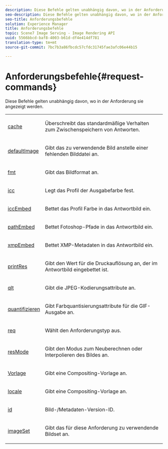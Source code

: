 ```yaml
---
description: Diese Befehle gelten unabhängig davon, wo in der Anforderung sie angezeigt werden.
seo-description: Diese Befehle gelten unabhängig davon, wo in der Anforderung sie angezeigt werden.
seo-title: Anforderungsbefehle
solution: Experience Manager
title: Anforderungsbefehle
topic: Scene7 Image Serving - Image Rendering API
uuid: 5566bbcd-baf8-4003-b61d-df4e414df781
translation-type: tm+mt
source-git-commit: 7bc7b3a86fbcdc57cfdc31745fae3afc06e44b15

---
```



# Anforderungsbefehle{#request-commands}

Diese Befehle gelten unabhängig davon, wo in der Anforderung sie angezeigt werden.

<table id="simpletable_3F7C17FB9E374EFDAD01EB24F57EC367"> 
 <tr class="strow"> 
  <td class="stentry"> <p> <a href="../../../../../../is-api/http-ref/image-serving-api-ref/c-http-protocol-reference/c-command-reference/r-is-http-cache.md#reference-168189bee4ce4d1189d427891f22be2e" type="reference" format="dita" scope="local"> cache</a> </p></td> 
  <td class="stentry"> <p>Überschreibt das standardmäßige Verhalten zum Zwischenspeichern von Antworten. </p></td> 
 </tr> 
 <tr class="strow"> 
  <td class="stentry"> <p> <a href="../../../../../../is-api/http-ref/image-serving-api-ref/c-http-protocol-reference/c-command-reference/r-is-http-defaultimage.md#reference-209aa6ce830f490483412eb26af67fd2" type="reference" format="dita" scope="local"> defaultImage</a> </p></td> 
  <td class="stentry"> <p>Gibt das zu verwendende Bild anstelle einer fehlenden Bilddatei an. </p></td> 
 </tr> 
 <tr class="strow"> 
  <td class="stentry"> <p> <a href="../../../../../../is-api/http-ref/image-serving-api-ref/c-http-protocol-reference/c-command-reference/r-is-http-fmt.md#reference-cdf10043423b45ba9fe15157fb3ae37a" type="reference" format="dita" scope="local"> fmt</a> </p></td> 
  <td class="stentry"> <p>Gibt das Bildformat an. </p></td> 
 </tr> 
 <tr class="strow"> 
  <td class="stentry"> <p><a href="../../../../../../is-api/http-ref/image-serving-api-ref/c-http-protocol-reference/c-command-reference/r-icc.md#reference-182b5679e21e4df3b4d330535a5a7517" type="reference" format="dita" scope="local"> icc</a> </p></td> 
  <td class="stentry"> <p>Legt das Profil der Ausgabefarbe fest. </p></td> 
 </tr> 
 <tr class="strow"> 
  <td class="stentry"> <p> <a href="../../../../../../is-api/http-ref/image-serving-api-ref/c-http-protocol-reference/c-command-reference/r-iccembed.md#reference-e3b774fb322046a2a6dde3a7bab5583e" type="reference" format="dita" scope="local"> iccEmbed</a> </p> </td> 
  <td class="stentry"> <p>Bettet das Profil Farbe in das Antwortbild ein. </p></td> 
 </tr> 
 <tr class="strow"> 
  <td class="stentry"> <p> <a href="../../../../../../is-api/http-ref/image-serving-api-ref/c-http-protocol-reference/c-command-reference/r-pathembed.md#reference-9ccf0771d6634cf68c1c9c33cd428301" type="reference" format="dita" scope="local"> pathEmbed</a> </p></td> 
  <td class="stentry"> <p>Bettet Fotoshop-Pfade in das Antwortbild ein. </p></td> 
 </tr> 
 <tr class="strow"> 
  <td class="stentry"> <p> <a href="../../../../../../is-api/http-ref/image-serving-api-ref/c-http-protocol-reference/c-command-reference/r-xmpembed.md#reference-46ecf40a40a0442fa62de3a85dcb03e8" type="reference" format="dita" scope="local"> xmpEmbed</a> </p></td> 
  <td class="stentry"> <p>Bettet XMP-Metadaten in das Antwortbild ein. </p></td> 
 </tr> 
 <tr class="strow"> 
  <td class="stentry"> <p><a href="../../../../../../is-api/http-ref/image-serving-api-ref/c-http-protocol-reference/c-command-reference/r-printres.md#reference-84f52afff4704c4b9d58e4bbbaea1491" type="reference" format="dita" scope="local"> printRes</a> </p> </td> 
  <td class="stentry"> <p>Gibt den Wert für die Druckauflösung an, der im Antwortbild eingebettet ist. </p></td> 
 </tr> 
 <tr class="strow"> 
  <td class="stentry"> <p> <a href="../../../../../../is-api/http-ref/image-serving-api-ref/c-http-protocol-reference/c-command-reference/r-is-http-qlt.md#reference-f69ed0758c784b0385d979820546d352" type="reference" format="dita" scope="local"> qlt</a> </p></td> 
  <td class="stentry"> <p>Gibt die JPEG-Kodierungsattribute an. </p></td> 
 </tr> 
 <tr class="strow"> 
  <td class="stentry"> <p> <a href="../../../../../../is-api/http-ref/image-serving-api-ref/c-http-protocol-reference/c-command-reference/r-is-http-quantize.md#reference-b8069670fa474e4799ac29f0d693ca38" type="reference" format="dita" scope="local"> quantifizieren</a> </p> </td> 
  <td class="stentry"> <p>Gibt Farbquantisierungsattribute für die GIF-Ausgabe an. </p></td> 
 </tr> 
 <tr class="strow"> 
  <td class="stentry"> <p> <a href="../../../../../../is-api/http-ref/image-serving-api-ref/c-http-protocol-reference/c-command-reference/r-req/r-req.md#reference-907cdb4a97034db7ad94695f25552e76" type="reference" format="dita" scope="local"> req</a> </p></td> 
  <td class="stentry"> <p>Wählt den Anforderungstyp aus. </p></td> 
 </tr> 
 <tr class="strow"> 
  <td class="stentry"> <p> <a href="../../../../../../is-api/http-ref/image-serving-api-ref/c-http-protocol-reference/c-command-reference/r-is-http-resmode.md#reference-29a398cc59dc4caf9acd5f69c9ba9715" type="reference" format="dita" scope="local"> resMode</a> </p></td> 
  <td class="stentry"> <p>Gibt den Modus zum Neuberechnen oder Interpolieren des Bildes an. </p></td> 
 </tr> 
 <tr class="strow"> 
  <td class="stentry"> <p> <a href="../../../../../../is-api/http-ref/image-serving-api-ref/c-http-protocol-reference/c-command-reference/r-template.md#reference-3beccaa462a64bf0ba867e5c8fd0bd14" type="reference" format="dita" scope="local"> Vorlage</a> </p> </td> 
  <td class="stentry"> <p>Gibt eine Compositing-Vorlage an. </p></td> 
 </tr> 
 <tr class="strow"> 
  <td class="stentry"> <p> <a href="../../../../../../is-api/http-ref/image-serving-api-ref/c-http-protocol-reference/c-command-reference/r-locale.md#reference-8a846b2fbc004a12821b956ed3b25cfb" type="reference" format="dita" scope="local"> locale</a> </p></td> 
  <td class="stentry"> <p>Gibt eine Compositing-Vorlage an. </p></td> 
 </tr> 
 <tr class="strow"> 
  <td class="stentry"> <p> <a href="../../../../../../is-api/http-ref/image-serving-api-ref/c-http-protocol-reference/c-command-reference/r-id.md#reference-60661184deb3420998779724244fcfa0" type="reference" format="dita" scope="local"> id</a> </p> </td> 
  <td class="stentry"> <p>Bild-/Metadaten-Version-ID. </p></td> 
 </tr> 
 <tr class="strow"> 
  <td class="stentry"> <p> <a href="../../../../../../is-api/http-ref/image-serving-api-ref/c-http-protocol-reference/c-command-reference/r-req/r-imageset-req.md#reference-c42935490db84830b31e9e649895dee3" type="reference" format="dita" scope="local"> imageSet</a> </p> </td> 
  <td class="stentry"> <p>Gibt das für diese Anforderung zu verwendende Bildset an. </p></td> 
 </tr> 
</table>

